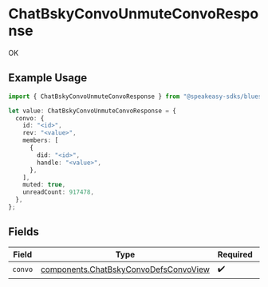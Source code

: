 # ChatBskyConvoUnmuteConvoResponse

OK

## Example Usage

```typescript
import { ChatBskyConvoUnmuteConvoResponse } from "@speakeasy-sdks/bluesky/models/operations";

let value: ChatBskyConvoUnmuteConvoResponse = {
  convo: {
    id: "<id>",
    rev: "<value>",
    members: [
      {
        did: "<id>",
        handle: "<value>",
      },
    ],
    muted: true,
    unreadCount: 917478,
  },
};
```

## Fields

| Field                                                                                          | Type                                                                                           | Required                                                                                       | Description                                                                                    |
| ---------------------------------------------------------------------------------------------- | ---------------------------------------------------------------------------------------------- | ---------------------------------------------------------------------------------------------- | ---------------------------------------------------------------------------------------------- |
| `convo`                                                                                        | [components.ChatBskyConvoDefsConvoView](../../models/components/chatbskyconvodefsconvoview.md) | :heavy_check_mark:                                                                             | N/A                                                                                            |